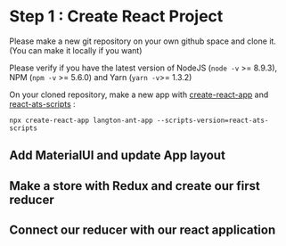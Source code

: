 # Step 1 : Create React Project

Please make a new git repository on your own github space and clone it. (You can make it locally if you want)

Please verify if you have the latest version of NodeJS (`node -v` >= 8.9.3), NPM (`npm -v` >= 5.6.0) and Yarn (`yarn -v`>= 1.3.2)

On your cloned repository, make a new app with [create-react-app](https://github.com/facebookincubator/create-react-app) 
and [react-ats-scripts](https://www.npmjs.com/package/react-ats-scripts) :
```shell
npx create-react-app langton-ant-app --scripts-version=react-ats-scripts
```

## Add MaterialUI and update App layout


## Make a store with Redux and create our first reducer


## Connect our reducer with our react application
